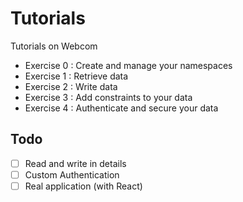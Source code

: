 # Tutorials
Tutorials on Webcom

- Exercise 0 : Create and manage your namespaces
- Exercise 1 : Retrieve data
- Exercise 2 : Write data
- Exercise 3 : Add constraints to your data 
- Exercise 4 : Authenticate and secure your data

## Todo
- [ ] Read and write in details
- [ ] Custom Authentication
- [ ] Real application (with React)
